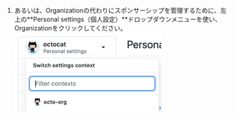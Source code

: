 1. あるいは、Organizationの代わりにスポンサーシップを管理するために、左上の**Personal settings（個人設定）**ドロップダウンメニューを使い、Organizationをクリックしてください。 ![設定のアカウントを切り替えるためのドロップダウンメニュー](/assets/images/help/sponsors/billing-account-switcher.png)
